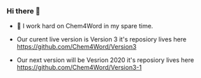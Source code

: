 ### Hi there 👋

- 🔭 I work hard on Chem4Word in my spare time.

- Our curent live version is Version 3 it's reposiory lives here https://github.com/Chem4Word/Version3
- Our next version will be Vesrion 2020 it's reposiory lives here https://github.com/Chem4Word/Version3-1

<!--
**MikeWilliams-UK/MikeWilliams-UK** is a ✨ _special_ ✨ repository because its `README.md` (this file) appears on your GitHub profile.

Here are some ideas to get you started:

- 🔭 I’m currently working on ...
- 🌱 I’m currently learning ...
- 👯 I’m looking to collaborate on ...
- 🤔 I’m looking for help with ...
- 💬 Ask me about ...
- 📫 How to reach me: ...
- 😄 Pronouns: ...
- ⚡ Fun fact: ...
-->
